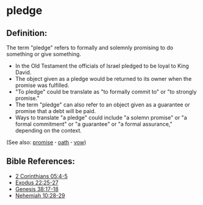 # pledge #

## Definition: ##

The term "pledge" refers to formally and solemnly promising to do something or give something.

* In the Old Testament the officials of Israel pledged to be loyal to King David.
* The object given as a pledge would be returned to its owner when the promise was fulfilled.
* "To pledge" could be translate as "to formally commit to" or "to strongly  promise."
* The term "pledge" can also refer to an object given as a guarantee or promise that a debt will be paid.
* Ways to translate "a pledge" could include "a solemn promise" or "a formal commitment" or "a guarantee" or "a formal assurance," depending on the context.

(See also: [promise](../kt/promise.md) **·** [oath](../other/oath.md) **·** [vow](../kt/vow.md))

## Bible References: ##

* [2 Corinthians 05:4-5](https://door43.org/en/bible/notes/2co/05/04)
* [Exodus 22:25-27](https://door43.org/en/bible/notes/exo/22/25)
* [Genesis 38:17-18](https://door43.org/en/bible/notes/gen/38/17)
* [Nehemiah 10:28-29](https://door43.org/en/bible/notes/neh/10/28)

